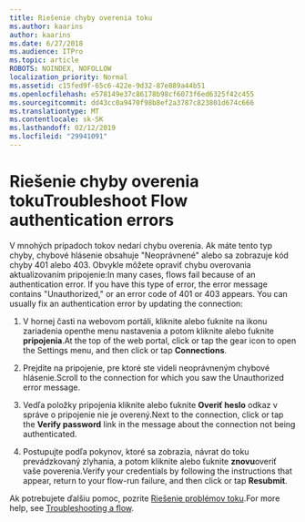 ```yaml
---
title: Riešenie chyby overenia toku
ms.author: kaarins
author: kaarins
ms.date: 6/27/2018
ms.audience: ITPro
ms.topic: article
ROBOTS: NOINDEX, NOFOLLOW
localization_priority: Normal
ms.assetid: c15fed9f-65c6-422e-9d32-87e889a44b51
ms.openlocfilehash: e578149e37c86178b98cf6073f6ed6325f42c455
ms.sourcegitcommit: dd43cc0a9470f98b8ef2a3787c823801d674c666
ms.translationtype: MT
ms.contentlocale: sk-SK
ms.lasthandoff: 02/12/2019
ms.locfileid: "29941091"
---
```

# <a name="troubleshoot-flow-authentication-errors"></a><span data-ttu-id="67aee-102">Riešenie chyby overenia toku</span><span class="sxs-lookup"><span data-stu-id="67aee-102">Troubleshoot Flow authentication errors</span></span>

<span data-ttu-id="67aee-p101">V mnohých prípadoch tokov nedarí chybu overenia. Ak máte tento typ chyby, chybové hlásenie obsahuje "Neoprávnené" alebo sa zobrazuje kód chyby 401 alebo 403. Obvykle môžete opraviť chybu overovania aktualizovaním pripojenie:</span><span class="sxs-lookup"><span data-stu-id="67aee-p101">In many cases, flows fail because of an authentication error. If you have this type of error, the error message contains "Unauthorized," or an error code of 401 or 403 appears. You can usually fix an authentication error by updating the connection:</span></span>
  
1. <span data-ttu-id="67aee-106">V hornej časti na webovom portáli, kliknite alebo ťuknite na ikonu zariadenia openthe menu nastavenia a potom kliknite alebo ťuknite **pripojenia**.</span><span class="sxs-lookup"><span data-stu-id="67aee-106">At the top of the web portal, click or tap the gear icon to open the Settings menu, and then click or tap **Connections**.</span></span>
    
2. <span data-ttu-id="67aee-107">Prejdite na pripojenie, pre ktoré ste videli neoprávneným chybové hlásenie.</span><span class="sxs-lookup"><span data-stu-id="67aee-107">Scroll to the connection for which you saw the Unauthorized error message.</span></span>
    
3. <span data-ttu-id="67aee-108">Vedľa položky pripojenia kliknite alebo ťuknite **Overiť heslo** odkaz v správe o pripojenie nie je overený.</span><span class="sxs-lookup"><span data-stu-id="67aee-108">Next to the connection, click or tap the **Verify password** link in the message about the connection not being authenticated.</span></span> 
    
4. <span data-ttu-id="67aee-109">Postupujte podľa pokynov, ktoré sa zobrazia, návrat do toku prevádzkovaný zlyhania, a potom kliknite alebo ťuknite **znovu**overiť vaše poverenia.</span><span class="sxs-lookup"><span data-stu-id="67aee-109">Verify your credentials by following the instructions that appear, return to your flow-run failure, and then click or tap **Resubmit**.</span></span>
    
<span data-ttu-id="67aee-110">Ak potrebujete ďalšiu pomoc, pozrite [Riešenie problémov toku](https://go.microsoft.com/fwlink/?linkid=872110).</span><span class="sxs-lookup"><span data-stu-id="67aee-110">For more help, see [Troubleshooting a flow](https://go.microsoft.com/fwlink/?linkid=872110).</span></span>
  

